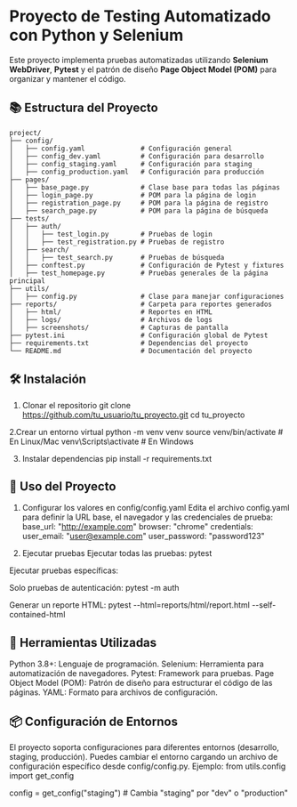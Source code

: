 # Proyecto de Testing Automatizado con Python y Selenium

Este proyecto implementa pruebas automatizadas utilizando **Selenium WebDriver**, **Pytest** y el patrón de diseño **Page Object Model (POM)** para organizar y mantener el código.

## 📚 Estructura del Proyecto

```plaintext
project/
├── config/
│   ├── config.yaml              # Configuración general
│   ├── config_dev.yaml          # Configuración para desarrollo
│   ├── config_staging.yaml      # Configuración para staging
│   ├── config_production.yaml   # Configuración para producción
├── pages/
│   ├── base_page.py             # Clase base para todas las páginas
│   ├── login_page.py            # POM para la página de login
│   ├── registration_page.py     # POM para la página de registro
│   ├── search_page.py           # POM para la página de búsqueda
├── tests/
│   ├── auth/
│   │   ├── test_login.py        # Pruebas de login
│   │   ├── test_registration.py # Pruebas de registro
│   ├── search/
│   │   ├── test_search.py       # Pruebas de búsqueda
│   ├── conftest.py              # Configuración de Pytest y fixtures
│   ├── test_homepage.py         # Pruebas generales de la página principal
├── utils/
│   ├── config.py                # Clase para manejar configuraciones
├── reports/                     # Carpeta para reportes generados
│   ├── html/                    # Reportes en HTML
│   ├── logs/                    # Archivos de logs
│   ├── screenshots/             # Capturas de pantalla
├── pytest.ini                   # Configuración global de Pytest
├── requirements.txt             # Dependencias del proyecto
└── README.md                    # Documentación del proyecto
```
## 🛠️ Instalación
1.  Clonar el repositorio
git clone https://github.com/tu_usuario/tu_proyecto.git
cd tu_proyecto

2.Crear un entorno virtual
python -m venv venv
source venv/bin/activate    # En Linux/Mac
venv\Scripts\activate       # En Windows

3. Instalar dependencias
pip install -r requirements.txt


## 🚀 Uso del Proyecto
1. Configurar los valores en config/config.yaml
Edita el archivo config.yaml para definir la URL base, el navegador y las credenciales de prueba:
base_url: "http://example.com"
browser: "chrome"
credentials:
  user_email: "user@example.com"
  user_password: "password123"

2. Ejecutar pruebas
Ejecutar todas las pruebas:
pytest

Ejecutar pruebas específicas:

Solo pruebas de autenticación:
pytest -m auth

Generar un reporte HTML:
pytest --html=reports/html/report.html --self-contained-html

## 🧰 Herramientas Utilizadas
Python 3.8+: Lenguaje de programación.
Selenium: Herramienta para automatización de navegadores.
Pytest: Framework para pruebas.
Page Object Model (POM): Patrón de diseño para estructurar el código de las páginas.
YAML: Formato para archivos de configuración.

## 📦 Configuración de Entornos
El proyecto soporta configuraciones para diferentes entornos (desarrollo, staging, producción). Puedes cambiar el entorno cargando un archivo de configuración específico desde config/config.py.
Ejemplo:
from utils.config import get_config

config = get_config("staging")  # Cambia "staging" por "dev" o "production"
